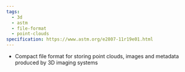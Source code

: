 ```yaml
---
tags:
  - 3d
  - astm
  - file-format
  - point-clouds
specification: https://www.astm.org/e2807-11r19e01.html
---
```

- Compact file format for storing point clouds, images and metadata produced by 3D imaging systems